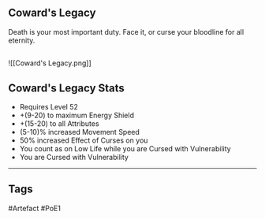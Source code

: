 ## Coward's Legacy
Death is your most important duty.
Face it, or curse your bloodline for all eternity.
##
![[Coward's Legacy.png]]
## Coward's Legacy Stats
- Requires Level 52
- +(9-20) to maximum Energy Shield
- +(15-20) to all Attributes
- (5-10)% increased Movement Speed
- 50% increased Effect of Curses on you
- You count as on Low Life while you are Cursed with Vulnerability
- You are Cursed with Vulnerability


---
## Tags
#Artefact
#PoE1